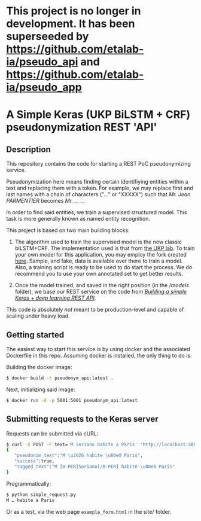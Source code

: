# This project is no longer in development. It has been superseeded by https://github.com/etalab-ia/pseudo_api and https://github.com/etalab-ia/pseudo_app

# A Simple Keras (UKP BiLSTM + CRF) pseudonymization REST 'API'


## Description
This repository contains the code for starting a REST PoC pseudonymizing service. 

Pseudonymization here means finding certain identifiying entities within a text and replacing them with a token. For example, we may replace first and last names with a chain of characters ("..." or "XXXXX") such that *Mr. Jean PARMENTIER* becomes *Mr. ... ...* 

In order to find said entities, we train a supervised structured model. This task is more generally known as named entity recognition. 

This project is based on two main building blocks:
1.  The algorithm used to train the supervised model is the now classic biLSTM+CRF. The implementation used is that from [the UKP lab](https://github.com/UKPLab/emnlp2017-bilstm-cnn-crf). To train your own model for this application, you may employ the fork created [here](https://github.com/psorianom/emnlp2017-bilstm-cnn-crf).  Sample, and fake, data is available over there to train a model. Also, a training script is ready to be used to do start the process. We do recommend you to use your own annotated  set to get better results. 


2. Once the model trained, and saved in the right position (in the */models* folder), we base our REST service on the code from [*Building a simple Keras + deep learning REST API*](https://blog.keras.io/building-a-simple-keras-deep-learning-rest-api.html).

This code is absolutely _not_ meant to be production-level and capable of scaling under heavy load.

## Getting started

The easiest way to start this service is by using docker and the associated Dockerfile in this repo. Assuming docker is installed, the only thing to do is:

Building the docker image:
```sh
$ docker build -t pseudonym_api:latest .
```

Next, initializing said image:

```sh
$ docker run -d -p 5001:5001 pseudonym_api:latest
```


## Submitting requests to the Keras server

Requests can be submitted via cURL:

```sh
$ curl -X POST -F text='M Soriano habite à Paris' 'http://localhost:5001/tag'
{
   "pseudonim_text":"M \u2026 habite \u00e0 Paris",
   "success":true,
   "tagged_text":"M [B-PER]Soriano[/B-PER] habite \u00e0 Paris"
}
```

Programmatically:

```sh
$ python simple_request.py 
M … habite à Paris
```

Or as a test, via the web page ```example_form.html``` in the site/ folder.
